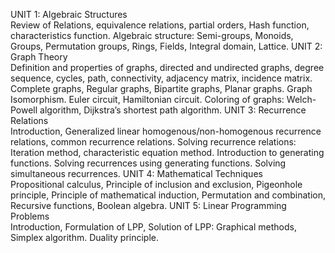 UNIT 1: Algebraic Structures  
Review of Relations, equivalence relations, partial orders, Hash function, characteristics function. Algebraic structure:
Semi-groups, Monoids, Groups, Permutation groups, Rings, Fields, Integral domain, Lattice.
UNIT 2: Graph Theory  
Definition and properties of graphs, directed and undirected graphs, degree sequence, cycles, path, connectivity,
adjacency matrix, incidence matrix. Complete graphs, Regular graphs, Bipartite graphs, Planar graphs. Graph
Isomorphism. Euler circuit, Hamiltonian circuit. Coloring of graphs: Welch-Powell algorithm, Dijkstra’s shortest path
algorithm.
UNIT 3: Recurrence Relations  
Introduction, Generalized linear homogenous/non-homogenous recurrence relations, common recurrence relations.
Solving recurrence relations: Iteration method, characteristic equation method. Introduction to generating functions.
Solving recurrences using generating functions. Solving simultaneous recurrences.
UNIT 4: Mathematical Techniques  
Propositional calculus, Principle of inclusion and exclusion, Pigeonhole principle, Principle of mathematical induction,
Permutation and combination, Recursive functions, Boolean algebra.
UNIT 5: Linear Programming Problems  
Introduction, Formulation of LPP, Solution of LPP: Graphical methods, Simplex algorithm. Duality principle.
